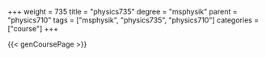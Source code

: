 +++
weight = 735
title = "physics735"
degree = "msphysik"
parent = "physics710"
tags = ["msphysik", "physics735", "physics710"]
categories = ["course"]
+++

{{< genCoursePage >}}
